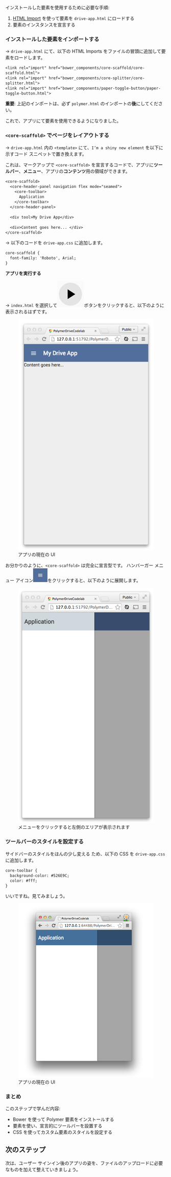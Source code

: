 ﻿<toc-element></toc-element>

インストールした要素を使用するために必要な手順:

1. [HTML Import](http://www.polymer-project.org/platform/html-imports.html) を使って要素を `drive-app.html` にロードする
2. 要素のインスタンスを宣言する


### インストールした要素をインポートする

&rarr; `drive-app.html` にて、以下の HTML Imports をファイルの冒頭に追加して要素をロードします。

    <link rel="import" href="bower_components/core-scaffold/core-scaffold.html">
    <link rel="import" href="bower_components/core-splitter/core-splitter.html">
    <link rel="import" href="bower_components/paper-toggle-button/paper-toggle-button.html">

**重要**: 上記のインポートは、必ず `polymer.html` のインポートの**後**にしてください。

これで、アプリにて要素を使用できるようになりました。

### `<core-scaffold>` でページをレイアウトする

&rarr; `drive-app.html` 内の `<template>` にて、`I’m a shiny new element` を以下に示すコード スニペットで置き換えます。

これは、マークアップで `<core-scaffold>` を宣言するコードで、アプリに**ツールバー**、**メニュー**、アプリの**コンテンツ**用の領域ができます。

    <core-scaffold>
      <core-header-panel navigation flex mode="seamed">
        <core-toolbar>
          Application
        </core-toolbar>
      </core-header-panel>
  
      <div tool>My Drive App</div>
  
      <div>Content goes here... </div>
    </core-scaffold>

&rarr; 以下のコードを `drive-app.css` に追加します。

    core-scaffold {
      font-family: 'Roboto', Arial;
    }

**アプリを実行する**

&rarr; `index.html` を選択して<img src="img/runbutton.png" class="icon">ボタンをクリックすると、以下のように表示されるはずです。

<figure>
  <img src="img/image_21.png"/>
  <figcaption>アプリの現在の UI</figcaption>
</figure>

お分かりのように、`<core-scaffold>` は完全に宣言型です。
ハンバーガー メニュー アイコン<img src="img/image_22.png" style="width: 45px;" />をクリックすると、以下のように展開します。

<figure>
  <img src="img/image_23.png"/>
  <figcaption>メニューをクリックすると左側のエリアが表示されます</figcaption>
</figure>

### ツールバーのスタイルを設定する

サイドバーのスタイルをほんの少し変える ため、以下の CSS を `drive-app.css` に追加します。

    core-toolbar {
      background-color: #526E9C; 
      color: #fff;
    }

いいですね。見てみましょう。

<figure>
  <img src="img/image_24.png"/>
  <figcaption>アプリの現在の UI </figcaption>
</figure>


### まとめ

このステップで学んだ内容:

* Bower を使って Polymer 要素をインストールする
* 要素を使い、宣言的にツールバーを設置する
* CSS を使ってカスタム要素のスタイルを設定する


## 次のステップ

次は、ユーザー サインイン後のアプリの姿を、ファイルのアップロードに必要なものを加えて整えていきましょう。 
